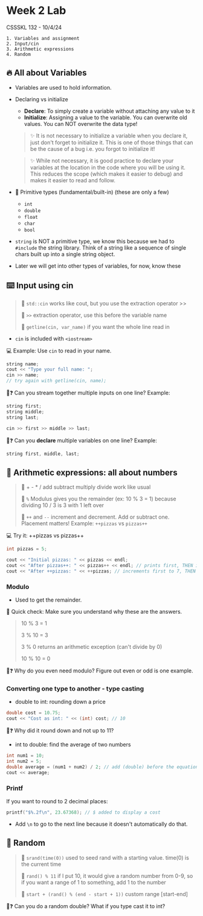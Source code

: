 # Week 2 Lab

CSSSKL 132 - 10/4/24

    1. Variables and assignment
    2. Input/cin
    3. Arithmetic expressions
    4. Random

## 🔥 All about Variables

* Variables are used to hold information.
* Declaring vs initialize
  * **Declare**: To simply create a variable without attaching any value to it
  * **Initialize**: Assigning a value to the variable. You can overwrite old values. You can NOT overwrite the data type!

  > ✨ It is not necessary to initialize a variable when you declare it, just don't forget to initialize it. This is one of those things that can be the cause of a bug i.e. you forgot to initialize it!

  > ✨ While not necessary, it is good practice to declare your variables at the location in the code where you will be using it. This reduces the scope (which makes it easier to debug) and makes it easier to read and follow.

* 📝 Primitive types (fundamental/built-in) (these are only a few)
  * `int`
  * `double`
  * `float`
  * `char`
  * `bool`
* `string` is NOT a primitive type, we know this because we had to `#include` the string library. Think of a string like a sequence of single chars built up into a single string object.

* Later we will get into other types of variables, for now, know these

## ⌨️ Input using cin

> 🔨 `std::cin` works like cout, but you use the extraction operator >>
>
> 🔨 `>>` extraction operator, use this before the variable name
>
> 🔨 `getline(cin, var_name)` if you want the whole line read in

* `cin` is included with `<iostream>`

💻 Example: Use `cin` to read in your name.  
```cpp
string name;
cout << "Type your full name: ";
cin >> name;
// try again with getline(cin, name);
```

🤔❓ Can you stream together multiple inputs on one line? Example:

```cpp
string first;
string middle;
string last; 

cin >> first >> middle >> last;
```

🤔❓ Can you **declare** multiple variables on one line? Example:

```cpp
string first, middle, last;
```

## 🧩 Arithmetic expressions: all about numbers

> 🔨 + - * / add subtract multiply divide work like usual
>
> 🔨 `%` Modulus gives you the remainder (ex: 10 % 3 = 1) because dividing 10 / 3 is 3 with 1 left over
>
> 🔨 `++` and `--` increment and decrement. Add or subtract one. Placement matters! Example: `++pizzas` vs `pizzas++`

💻 Try it: ++pizzas vs pizzas++
```cpp
int pizzas = 5;

cout << "Initial pizzas: " << pizzas << endl;
cout << "After pizzas++: " << pizzas++ << endl; // prints first, THEN increments to 6
cout << "After ++pizzas: " << ++pizzas; // increments first to 7, THEN prints
```

### Modulo

* Used to get the remainder.

📝 Quick check: Make sure you understand why these are the answers.
> 10 % 3 = 1
>
> 3 % 10 = 3
>
> 3 % 0 returns an arithmetic exception (can't divide by 0)
>
> 10 % 10 = 0


🤔❓ Why do you even need modulo? Figure out even or odd is one example.

### Converting one type to another - type casting

* double to int: rounding down a price
```cpp
double cost = 10.75;
cout << "Cost as int: " << (int) cost; // 10
```

🤔❓ Why did it round down and not up to 11?

* int to double: find the average of two numbers
```cpp
int num1 = 10;
int num2 = 5;
double average = (num1 + num2) / 2; // add (double) before the equation
cout << average;
```

### Printf

If you want to round to 2 decimal places:

```cpp
printf("$%.2f\n", 23.67368); // $ added to display a cost
```

* Add `\n` to go to the next line because it doesn't automatically do that.

## 🎲 Random

> 🔨 `srand(time(0))` used to seed rand with a starting value. time(0) is the current time
>
> 🔨 `rand() % 11` if I put 10, it would give a random number from 0-9, so if you want a range of 1 to something, add 1 to the number
>
> 🔨 `start + (rand() % (end - start + 1))` custom range [start-end]

🤔❓ Can you do a random double? What if you type cast it to int? 

